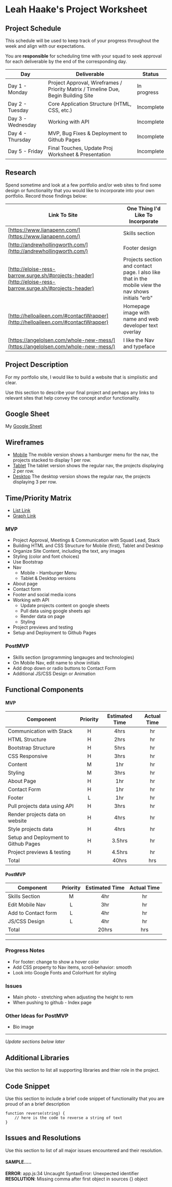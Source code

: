 # Leah Haake's Project Worksheet 

## Project Schedule

This schedule will be used to keep track of your progress throughout the week and align with our expectations.  

You are **responsible** for scheduling time with your squad to seek approval for each deliverable by the end of the corresponding day.

|  Day | Deliverable | Status
|---|---| ---|
|Day 1 - Monday| Project Approval, Wireframes / Priority Matrix / Timeline Due, Begin Building Site | In progress
|Day 2 - Tuesday| Core Application Structure (HTML, CSS, etc.) | Incomplete
|Day 3 - Wednesday| Working with API | Incomplete
|Day 4 - Thursday| MVP, Bug Fixes & Deployment to Github Pages | Incomplete
|Day 5 - Friday| Final Touches, Update Proj Worksheet & Presentation | Incomplete

##  Research 
Spend sometime and look at a few portfolio  and/or web sites to find some design or functionality that you would like to incorporate into your own portfolio.  Record those findings below:

Link To Site  | One Thing I'd Like To Incorporate | 
| ------------- | ------------- |
| [https://www.lianapenn.com/](https://www.lianapenn.com/)| Skills section
| [http://andrewhollingworth.com/](http://andrewhollingworth.com/)| Footer design
|  [http://eloise-ress-barrow.surge.sh/#projects-header](http://eloise-ress-barrow.surge.sh/#projects-header)| Projects section and contact page. I also like that in the mobile view the nav shows initials "erb"
|  [http://helloaileen.com/#contactWrapper](http://helloaileen.com/#contactWrapper)| Homepage image with name and web developer text overlay
| [https://angelolsen.com/whole-new-mess/](https://angelolsen.com/whole-new-mess/)| I like the Nav and typeface 


## Project Description

For my portfolio site, I would like to build a website that is simplisitic and clear. 

Use this section to describe your final project and perhaps any links to relevant sites that help convey the concept and\or functionality.

## Google Sheet

My [Google Sheet](https://docs.google.com/spreadsheets/d/1GozbvSSln3rtpnqxqOF7xpyThqbDv532YxUGB41sd5o) 

## Wireframes

- [Mobile](https://res.cloudinary.com/lhaake/image/upload/v1600031129/Project%201%20Wireframes/Mobile_Version.png) The mobile version shows a hamburger menu for the nav, the projects stacked to display 1 per row. 
- [Tablet](https://res.cloudinary.com/lhaake/image/upload/v1600031136/Project%201%20Wireframes/Tablet_Version.png) The tablet version shows the regular nav, the projects displaying 2 per row. 
- [Desktop](https://res.cloudinary.com/lhaake/image/upload/v1600031143/Project%201%20Wireframes/Desktop_Version.png) The desktop version shows the regular nav, the projects displaying 3 per row. 


## Time/Priority Matrix 

- [List Link](https://res.cloudinary.com/lhaake/image/upload/v1600032269/Project%201%20Wireframes/Priority%20Matrix%20List.jpg)
- [Graph Link](https://res.cloudinary.com/lhaake/image/upload/v1600032257/Project%201%20Wireframes/Priority%20Matrix.jpg)

### MVP 

- Project Approval, Meetings & Communication with Squad Lead, Stack
- Building HTML and CSS Structure for Mobile (first), Tablet and Desktop
- Organize Site Content, including the text, any images
- Styling (color and font choices)
- Use Bootstrap
- Nav 
    - Mobile - Hamburger Menu
    - Tablet & Desktop versions
- About page 
- Contact form
- Footer and social media icons
- Working with API 
    - Update projects content on google sheets
    - Pull data using google sheets api
    - Render data on page 
    - Styling
- Project previews and testing 
- Setup and Deployment to Github Pages 


### PostMVP 

- Skills section (programming langauges and technologies)
- On Mobile Nav, edit name to show initials 
- Add drop down or radio buttons to Contact Form
- Additional JS/CSS Design or Animation


## Functional Components 

#### MVP
| Component | Priority | Estimated Time | Actual Time |
| --- | :---: |  :---: | :---: | 
| Communication with Stack | H | 4hrs | hr |
| HTML Structure | H | 2hrs | hr |
| Bootstrap Structure | H | 5hrs | hr |
| CSS Responsive | H | 3hrs | hr |
| Content | M | 1hr | hr |  
| Styling | M | 3hrs | hr | 
| About Page | H | 1hr | hr |
| Contact Form | H | 1hr | hr |
| Footer | L | 1hr | hr |
| Pull projects data using API | H | 3hrs | hr|
| Render projects data on website | H | 4hrs | hr | 
| Style projects data | H | 4hrs | hr |
| Setup and Deployment to Github Pages | H | 3.5hrs |  hr |
| Project previews & testing | H | 4.5hrs |  hr |
| Total |  | 40hrs| hrs |

#### PostMVP
| Component | Priority | Estimated Time | Actual Time |
| --- | :---: |  :---: | :---: | 
| Skills Section | M | 4hr | hr |
| Edit Mobile Nav | L | 3hr | hr |
| Add to Contact form | L | 4hr | hr |
| JS/CSS Design | L | 4hr | hr |
| Total |  | 20hrs| hrs |

-------------------------------------------------------------
### Progress Notes 
- For footer: change to show a hover color 
- Add CSS property to Nav items, scroll-behavior: smooth
- Look into Google Fonts and ColorHunt for styling  

### Issues 
- Main photo - stretching when adjusting the height to rem
- When pushing to github - Index page 

### Other Ideas for PostMVP
- Bio image 

-------------------------------------------------------------
_Update sections below later_ 

## Additional Libraries
 Use this section to list all supporting libraries and thier role in the project. 

## Code Snippet

Use this section to include a brief code snippet of functionality that you are proud of an a brief description  

```
function reverse(string) {
	// here is the code to reverse a string of text
}
```

## Issues and Resolutions
 Use this section to list of all major issues encountered and their resolution.

#### SAMPLE.....
**ERROR**: app.js:34 Uncaught SyntaxError: Unexpected identifier                                
**RESOLUTION**: Missing comma after first object in sources {} object